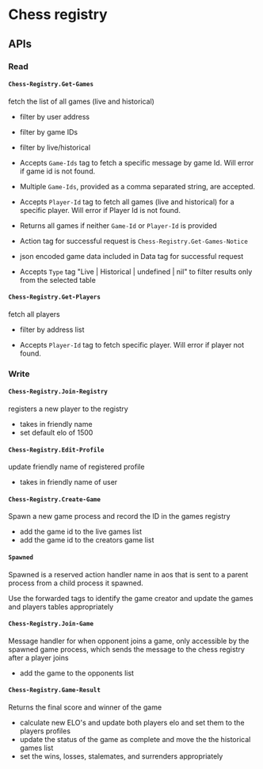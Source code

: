 # Chess registry

## APIs

### Read

#### `Chess-Registry.Get-Games`
fetch the list of all games (live and historical)

- filter by user address
- filter by game IDs
- filter by live/historical

- Accepts `Game-Ids` tag to fetch a specific message by game Id. Will error if game id is not found.
- Multiple `Game-Ids`, provided as a comma separated string, are accepted.
- Accepts `Player-Id` tag to fetch all games (live and historical) for a specific player. Will error if Player Id is not found.
- Returns all games if neither `Game-Id` or `Player-Id` is provided

- Action tag for successful request is `Chess-Registry.Get-Games-Notice`
- json encoded game data included in Data tag for successful request

- Accepts `Type` tag "Live | Historical | undefined | nil" to filter results only from the selected table


#### `Chess-Registry.Get-Players`
fetch all players
- filter by address list

- Accepts `Player-Id` tag to fetch specific player. Will error if player not found.

### Write

#### `Chess-Registry.Join-Registry`
registers a new player to the registry
- takes in friendly name
- set default elo of 1500

#### `Chess-Registry.Edit-Profile`
update friendly name of registered profile
- takes in friendly name of user

#### `Chess-Registry.Create-Game`
Spawn a new game process and record the ID in the games registry
- add the game id to the live games list
- add the game id to the creators game list

#### `Spawned`
Spawned is a reserved action handler name in aos that is sent to a parent process from a child process it spawned.

Use the forwarded tags to identify the game creator and update the games and players tables appropriately

#### `Chess-Registry.Join-Game`
Message handler for when opponent joins a game, only accessible by the spawned game process, which sends the message to the chess registry after a player joins
- add the game to the opponents list

#### `Chess-Registry.Game-Result`
Returns the final score and winner of the game
- calculate new ELO's and update both players elo and set them to the players profiles
- update the status of the game as complete and move the the historical games list
- set the wins, losses, stalemates, and surrenders appropriately